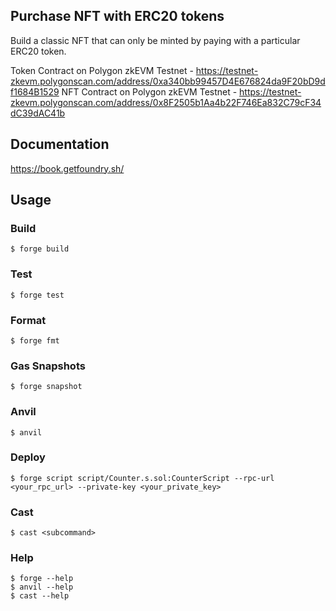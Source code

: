 ## Purchase NFT with ERC20 tokens
Build a classic NFT that can only be minted by paying with a particular ERC20 token.

Token Contract on Polygon zkEVM Testnet - https://testnet-zkevm.polygonscan.com/address/0xa340bb99457D4E676824da9F20bD9df1684B1529
NFT Contract on Polygon zkEVM Testnet - https://testnet-zkevm.polygonscan.com/address/0x8F2505b1Aa4b22F746Ea832C79cF34dC39dAC41b

## Documentation

https://book.getfoundry.sh/

## Usage

### Build

```shell
$ forge build
```

### Test

```shell
$ forge test
```

### Format

```shell
$ forge fmt
```

### Gas Snapshots

```shell
$ forge snapshot
```

### Anvil

```shell
$ anvil
```

### Deploy

```shell
$ forge script script/Counter.s.sol:CounterScript --rpc-url <your_rpc_url> --private-key <your_private_key>
```

### Cast

```shell
$ cast <subcommand>
```

### Help

```shell
$ forge --help
$ anvil --help
$ cast --help
```

